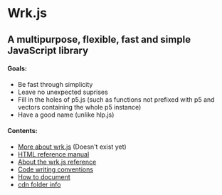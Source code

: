 # Wrk.js

## A multipurpose, flexible, fast and simple JavaScript library

#### Goals:
- Be fast through simplicity
- Leave no unexpected suprises
- Fill in the holes of p5.js (such as functions not prefixed with p5 and vectors containing the whole p5 instance)
- Have a good name (unlike hlp.js)

#### Contents:
- [More about wrk.js]() (Doesn't exist yet)
- [HTML reference manual](https://naltonsoftware.com/wrkReference/)
- [About the wrk.js reference](/documentation/aboutReference.md)
- [Code writing conventions](/documentation/codeWritingConventions.md)
- [How to document](/documentation/howToDocument.md)
- [cdn folder info](/documentation/cdn.md)